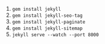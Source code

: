 
1. `gem install jekyll`
2. `gem install jekyll-seo-tag`
3. `gem install jekyll-paginate`
4. `gem install jekyll-sitemap`
5. `jekyll serve --watch --port 8000`



